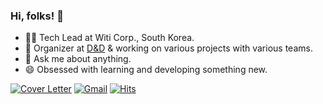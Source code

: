 ### Hi, folks! 🙌

- 👨‍💻 Tech Lead at Witi Corp., South Korea.
- 🔭 Organizer at [D&D](https://dnd.ac/) & working on various projects with various teams.
- 💬 Ask me about anything.
- 😄 Obsessed with learning and developing something new.



[![Cover Letter](https://img.shields.io/badge/-Cover%20Letter-brightgreen)](https://bit.ly/aaronlab)
[![Gmail](https://img.shields.io/badge/Gmail-d14836?style=flat-square&logo=Gmail&logoColor=white&link=mailto:aaronlab.net@gmail.com)](mailto:aaronlab.net@gmail.com)
[![Hits](https://hits.seeyoufarm.com/api/count/incr/badge.svg?url=https%3A%2F%2Fgithub.com%2FaaronLab)](https://hits.seeyoufarm.com)

